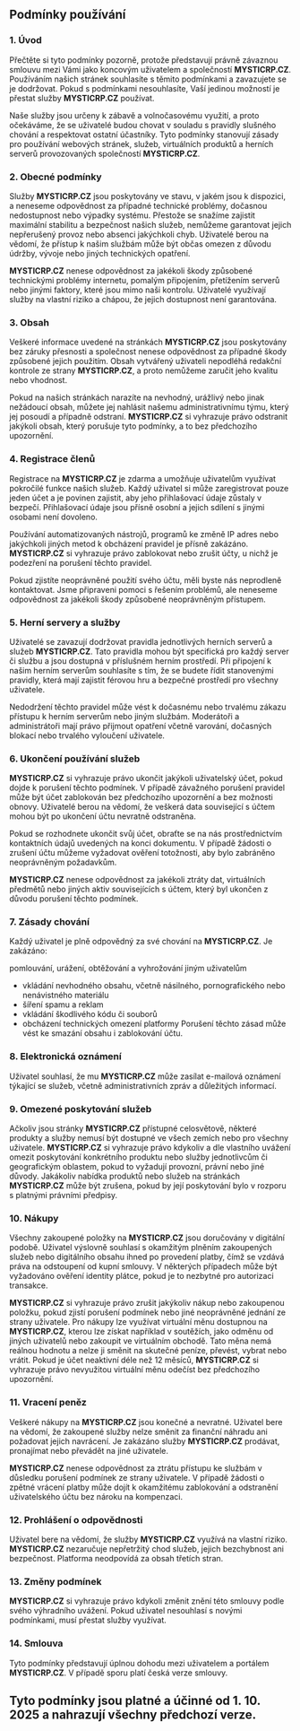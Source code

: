 ## Podmínky používání

### 1. Úvod

Přečtěte si tyto podmínky pozorně, protože představují právně závaznou smlouvu mezi Vámi jako koncovým uživatelem a společností **MYSTICRP.CZ**. Používáním našich stránek souhlasíte s těmito podmínkami a zavazujete se je dodržovat. Pokud s podmínkami nesouhlasíte, Vaší jedinou možností je přestat služby **MYSTICRP.CZ** používat.

Naše služby jsou určeny k zábavě a volnočasovému využití, a proto očekáváme, že se uživatelé budou chovat v souladu s pravidly slušného chování a respektovat ostatní účastníky. Tyto podmínky stanovují zásady pro používání webových stránek, služeb, virtuálních produktů a herních serverů provozovaných společností **MYSTICRP.CZ**.

### 2. Obecné podmínky

Služby **MYSTICRP.CZ** jsou poskytovány ve stavu, v jakém jsou k dispozici, a neneseme odpovědnost za případné technické problémy, dočasnou nedostupnost nebo výpadky systému. Přestože se snažíme zajistit maximální stabilitu a bezpečnost našich služeb, nemůžeme garantovat jejich nepřerušený provoz nebo absenci jakýchkoli chyb. Uživatelé berou na vědomí, že přístup k našim službám může být občas omezen z důvodu údržby, vývoje nebo jiných technických opatření.

**MYSTICRP.CZ** nenese odpovědnost za jakékoli škody způsobené technickými problémy internetu, pomalým připojením, přetížením serverů nebo jinými faktory, které jsou mimo naši kontrolu. Uživatelé využívají služby na vlastní riziko a chápou, že jejich dostupnost není garantována.

### 3. Obsah

Veškeré informace uvedené na stránkách **MYSTICRP.CZ** jsou poskytovány bez záruky přesnosti a společnost nenese odpovědnost za případné škody způsobené jejich použitím. Obsah vytvářený uživateli nepodléhá redakční kontrole ze strany **MYSTICRP.CZ**, a proto nemůžeme zaručit jeho kvalitu nebo vhodnost.

Pokud na našich stránkách narazíte na nevhodný, urážlivý nebo jinak nežádoucí obsah, můžete jej nahlásit našemu administrativnímu týmu, který jej posoudí a případně odstraní. **MYSTICRP.CZ** si vyhrazuje právo odstranit jakýkoli obsah, který porušuje tyto podmínky, a to bez předchozího upozornění.

### 4. Registrace členů

Registrace na **MYSTICRP.CZ** je zdarma a umožňuje uživatelům využívat pokročilé funkce našich služeb. Každý uživatel si může zaregistrovat pouze jeden účet a je povinen zajistit, aby jeho přihlašovací údaje zůstaly v bezpečí. Přihlašovací údaje jsou přísně osobní a jejich sdílení s jinými osobami není dovoleno.

Používání automatizovaných nástrojů, programů ke změně IP adres nebo jakýchkoli jiných metod k obcházení pravidel je přísně zakázáno. **MYSTICRP.CZ** si vyhrazuje právo zablokovat nebo zrušit účty, u nichž je podezření na porušení těchto pravidel.

Pokud zjistíte neoprávněné použití svého účtu, měli byste nás neprodleně kontaktovat. Jsme připraveni pomoci s řešením problémů, ale neneseme odpovědnost za jakékoli škody způsobené neoprávněným přístupem.

### 5. Herní servery a služby

Uživatelé se zavazují dodržovat pravidla jednotlivých herních serverů a služeb **MYSTICRP.CZ**. Tato pravidla mohou být specifická pro každý server či službu a jsou dostupná v příslušném herním prostředí. Při připojení k našim herním serverům souhlasíte s tím, že se budete řídit stanovenými pravidly, která mají zajistit férovou hru a bezpečné prostředí pro všechny uživatele.

Nedodržení těchto pravidel může vést k dočasnému nebo trvalému zákazu přístupu k herním serverům nebo jiným službám. Moderátoři a administrátoři mají právo přijmout opatření včetně varování, dočasných blokací nebo trvalého vyloučení uživatele.

### 6. Ukončení používání služeb

**MYSTICRP.CZ** si vyhrazuje právo ukončit jakýkoli uživatelský účet, pokud dojde k porušení těchto podmínek. V případě závažného porušení pravidel může být účet zablokován bez předchozího upozornění a bez možnosti obnovy. Uživatelé berou na vědomí, že veškerá data související s účtem mohou být po ukončení účtu nevratně odstraněna.

Pokud se rozhodnete ukončit svůj účet, obraťte se na nás prostřednictvím kontaktních údajů uvedených na konci dokumentu. V případě žádosti o zrušení účtu můžeme vyžadovat ověření totožnosti, aby bylo zabráněno neoprávněným požadavkům.

**MYSTICRP.CZ** nenese odpovědnost za jakékoli ztráty dat, virtuálních předmětů nebo jiných aktiv souvisejících s účtem, který byl ukončen z důvodu porušení těchto podmínek.

### 7. Zásady chování

Každý uživatel je plně odpovědný za své chování na **MYSTICRP.CZ**. Je zakázáno:

pomlouvání, urážení, obtěžování a vyhrožování jiným uživatelům
- vkládání nevhodného obsahu, včetně násilného, pornografického nebo nenávistného materiálu
- šíření spamu a reklam
- vkládání škodlivého kódu či souborů
- obcházení technických omezení platformy
Porušení těchto zásad může vést ke smazání obsahu i zablokování účtu.

### 8. Elektronická oznámení

Uživatel souhlasí, že mu **MYSTICRP.CZ** může zasílat e-mailová oznámení týkající se služeb, včetně administrativních zpráv a důležitých informací.

### 9. Omezené poskytování služeb

Ačkoliv jsou stránky **MYSTICRP.CZ** přístupné celosvětově, některé produkty a služby nemusí být dostupné ve všech zemích nebo pro všechny uživatele. **MYSTICRP.CZ** si vyhrazuje právo kdykoliv a dle vlastního uvážení omezit poskytování konkrétního produktu nebo služby jednotlivcům či geografickým oblastem, pokud to vyžadují provozní, právní nebo jiné důvody. Jakákoliv nabídka produktů nebo služeb na stránkách **MYSTICRP.CZ** může být zrušena, pokud by její poskytování bylo v rozporu s platnými právními předpisy.

### 10. Nákupy

Všechny zakoupené položky na **MYSTICRP.CZ** jsou doručovány v digitální podobě. Uživatel výslovně souhlasí s okamžitým plněním zakoupených služeb nebo digitálního obsahu ihned po provedení platby, čímž se vzdává práva na odstoupení od kupní smlouvy. V některých případech může být vyžadováno ověření identity plátce, pokud je to nezbytné pro autorizaci transakce.

**MYSTICRP.CZ** si vyhrazuje právo zrušit jakýkoliv nákup nebo zakoupenou položku, pokud zjistí porušení podmínek nebo jiné neoprávněné jednání ze strany uživatele. Pro nákupy lze využívat virtuální měnu dostupnou na **MYSTICRP.CZ**, kterou lze získat například v soutěžích, jako odměnu od jiných uživatelů nebo zakoupit ve virtuálním obchodě. Tato měna nemá reálnou hodnotu a nelze ji směnit na skutečné peníze, převést, vybrat nebo vrátit. Pokud je účet neaktivní déle než 12 měsíců, **MYSTICRP.CZ** si vyhrazuje právo nevyužitou virtuální měnu odečíst bez předchozího upozornění.

### 11. Vracení peněz

Veškeré nákupy na **MYSTICRP.CZ** jsou konečné a nevratné. Uživatel bere na vědomí, že zakoupené služby nelze směnit za finanční náhradu ani požadovat jejich navrácení. Je zakázáno služby **MYSTICRP.CZ** prodávat, pronajímat nebo převádět na jiné uživatele.

**MYSTICRP.CZ** nenese odpovědnost za ztrátu přístupu ke službám v důsledku porušení podmínek ze strany uživatele. V případě žádosti o zpětné vrácení platby může dojít k okamžitému zablokování a odstranění uživatelského účtu bez nároku na kompenzaci.

### 12. Prohlášení o odpovědnosti

Uživatel bere na vědomí, že služby **MYSTICRP.CZ** využívá na vlastní riziko. **MYSTICRP.CZ** nezaručuje nepřetržitý chod služeb, jejich bezchybnost ani bezpečnost. Platforma neodpovídá za obsah třetích stran.

### 13. Změny podmínek

**MYSTICRP.CZ** si vyhrazuje právo kdykoli změnit znění této smlouvy podle svého výhradního uvážení. Pokud uživatel nesouhlasí s novými podmínkami, musí přestat služby využívat.

### 14. Smlouva

Tyto podmínky představují úplnou dohodu mezi uživatelem a portálem **MYSTICRP.CZ**. V případě sporu platí česká verze smlouvy.

## Tyto podmínky jsou platné a účinné od 1. 10. 2025 a nahrazují všechny předchozí verze.
